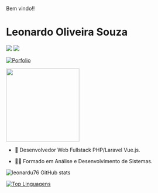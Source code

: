 Bem vindo!!

# Leonardo Oliveira Souza


[<img src="https://img.shields.io/badge/linkedin-%230077B5.svg?&style=for-the-badge&logo=linkedin&logoColor=white" />](https://www.linkedin.com/in/leonardo-oliveira-3b0446176/)
[<img src="https://img.shields.io/badge/Blog-blue.svg?style=for-the-badge&logo=wordpress" />](https://leonardoliveiras.com.br/)

[![Porfolio](https://img.shields.io/badge/Blog-blue.svg?style=for-the-badge&logo=wordpress)]((https://leonardoliveiras.com.br/))

<img style="margin: 0 auto" src="https://media.tenor.com/Mtt_u2FtYBkAAAAC/coffee-code.gif" height="200">


- 👷 Desenvolvedor Web Fullstack PHP/Laravel Vue.js.

- 👨‍🏫 Formado em Análise e Desenvolvimento de Sistemas.




![leonardu76 GitHub stats](https://github-readme-stats.vercel.app/api?username=leonardu76&show_icons=true&theme=dracula)



[![Top Linguagens](https://github-readme-stats.vercel.app/api/top-langs/?username=leonardu76&layout=compact)](https://github.com/leonardu76/github-readme-stats)









